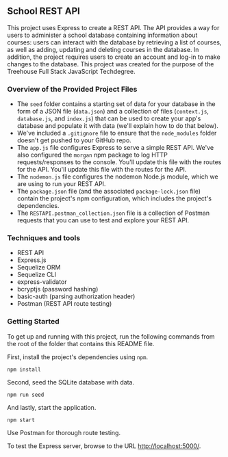 
## School REST API

This project uses Express to create a REST API. The API provides a way for users to administer a school database containing information about courses: users can interact with the database by retrieving a list of courses, as well as adding, updating and deleting courses in the database. In addition, the project requires users to create an account and log-in to make changes to the database. This project was created for the purpose of the Treehouse Full Stack JavaScript Techdegree.

### Overview of the Provided Project Files

* The `seed` folder contains a starting set of data for your database in the form of a JSON file (`data.json`) and a collection of files (`context.js`, `database.js`, and `index.js`) that can be used to create your app's database and populate it with data (we'll explain how to do that below).
* We've included a `.gitignore` file to ensure that the `node_modules` folder doesn't get pushed to your GitHub repo.
* The `app.js` file configures Express to serve a simple REST API. We've also configured the `morgan` npm package to log HTTP requests/responses to the console. You'll update this file with the routes for the API. You'll update this file with the routes for the API.
* The `nodemon.js` file configures the nodemon Node.js module, which we are using to run your REST API.
* The `package.json` file (and the associated `package-lock.json` file) contain the project's npm configuration, which includes the project's dependencies.
* The `RESTAPI.postman_collection.json` file is a collection of Postman requests that you can use to test and explore your REST API.

### Techniques and tools
<ul>
<li>REST API</li>
<li>Express.js</li>
<li>Sequelize ORM</li>
<li>Sequelize CLI</li>
<li>express-validator</li>
<li>bcryptjs (password hashing)</li>
<li>basic-auth (parsing authorization header)</li>
<li>Postman (REST API route testing)</li>
</ul>

### Getting Started

To get up and running with this project, run the following commands from the root of the folder that contains this README file.

First, install the project's dependencies using `npm`.

```
npm install

```

Second, seed the SQLite database with data.

```
npm run seed
```

And lastly, start the application.

```
npm start
```

Use Postman for thorough route testing.

To test the Express server, browse to the URL [http://localhost:5000/](http://localhost:5000/).



